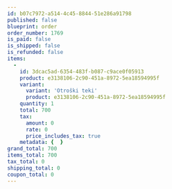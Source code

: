 ```yaml
---
id: b07c7972-a514-4c45-8844-51e286a91798
published: false
blueprint: order
order_number: 1769
is_paid: false
is_shipped: false
is_refunded: false
items:
  -
    id: 3dcac5ad-6354-483f-b087-c9ace0f05913
    product: e3138106-2c90-451a-8972-5ea18594995f
    variant:
      variant: 'Otroški teki'
      product: e3138106-2c90-451a-8972-5ea18594995f
    quantity: 1
    total: 700
    tax:
      amount: 0
      rate: 0
      price_includes_tax: true
    metadata: {  }
grand_total: 700
items_total: 700
tax_total: 0
shipping_total: 0
coupon_total: 0
---
```

